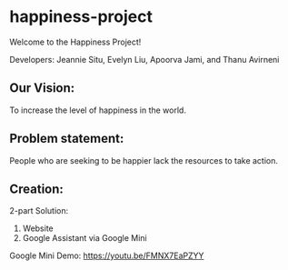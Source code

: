 # happiness-project

Welcome to the Happiness Project!

Developers: Jeannie Situ, Evelyn Liu, Apoorva Jami, and Thanu Avirneni

## Our Vision:
To increase the level of happiness in the world.

## Problem statement:
People who are seeking to be happier lack the resources to take action.

## Creation:
2-part Solution:
  1. Website
  2. Google Assistant via Google Mini


Google Mini Demo: https://youtu.be/FMNX7EaPZYY
